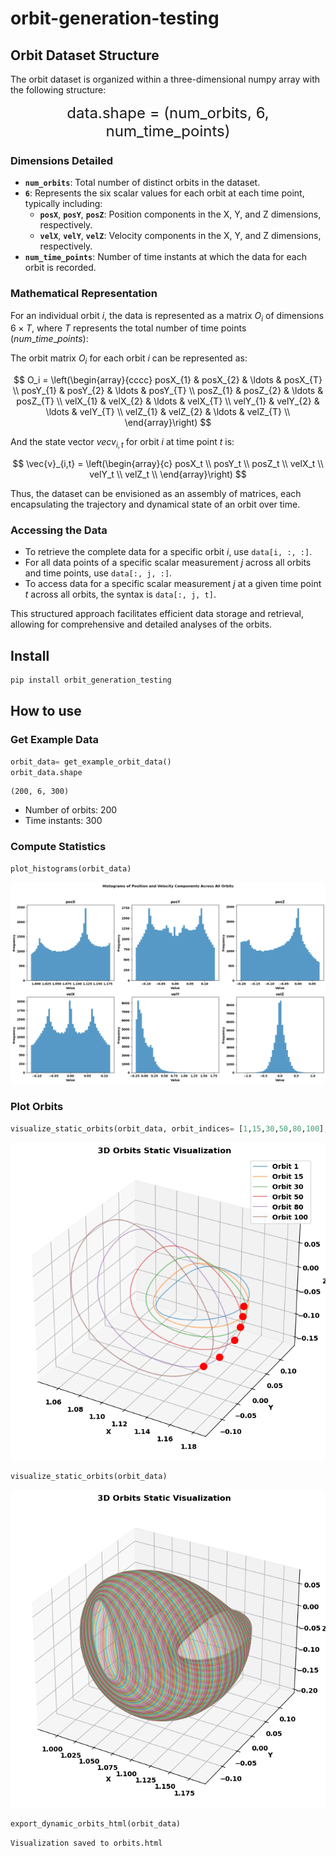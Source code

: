 # orbit-generation-testing


<!-- WARNING: THIS FILE WAS AUTOGENERATED! DO NOT EDIT! -->

## Orbit Dataset Structure

The orbit dataset is organized within a three-dimensional numpy array
with the following structure:

<center>
<font size="5">data.shape = (num_orbits, 6, num_time_points)</font>
</center>

### Dimensions Detailed

- **`num_orbits`**: Total number of distinct orbits in the dataset.
- **`6`**: Represents the six scalar values for each orbit at each time
  point, typically including:
  - **`posX`**, **`posY`**, **`posZ`**: Position components in the X, Y,
    and Z dimensions, respectively.
  - **`velX`**, **`velY`**, **`velZ`**: Velocity components in the X, Y,
    and Z dimensions, respectively.
- **`num_time_points`**: Number of time instants at which the data for
  each orbit is recorded.

### Mathematical Representation

For an individual orbit $i$, the data is represented as a matrix $O_i$
of dimensions $6 \times T$, where $T$ represents the total number of
time points ($num\_time\_points$):

The orbit matrix $O_i$ for each orbit $i$ can be represented as:

$$
O_i = \left(\begin{array}{cccc}
posX_{1} & posX_{2} & \ldots & posX_{T} \\
posY_{1} & posY_{2} & \ldots & posY_{T} \\
posZ_{1} & posZ_{2} & \ldots & posZ_{T} \\
velX_{1} & velX_{2} & \ldots & velX_{T} \\
velY_{1} & velY_{2} & \ldots & velY_{T} \\
velZ_{1} & velZ_{2} & \ldots & velZ_{T} \\
\end{array}\right)
$$

And the state vector $vec{v}_{i,t}$ for orbit $i$ at time point $t$ is:

$$
\vec{v}_{i,t} = \left(\begin{array}{c}
posX_t \\
posY_t \\
posZ_t \\
velX_t \\
velY_t \\
velZ_t \\
\end{array}\right)
$$

Thus, the dataset can be envisioned as an assembly of matrices, each
encapsulating the trajectory and dynamical state of an orbit over time.

### Accessing the Data

- To retrieve the complete data for a specific orbit $i$, use
  `data[i, :, :]`.
- For all data points of a specific scalar measurement $j$ across all
  orbits and time points, use `data[:, j, :]`.
- To access data for a specific scalar measurement $j$ at a given time
  point $t$ across all orbits, the syntax is `data[:, j, t]`.

This structured approach facilitates efficient data storage and
retrieval, allowing for comprehensive and detailed analyses of the
orbits.

## Install

``` sh
pip install orbit_generation_testing
```

## How to use

### Get Example Data

``` python
orbit_data= get_example_orbit_data()
orbit_data.shape
```

    (200, 6, 300)

- Number of orbits: 200
- Time instants: 300

### Compute Statistics

``` python
plot_histograms(orbit_data)
```

![](index_files/figure-commonmark/cell-3-output-1.png)

### Plot Orbits

``` python
visualize_static_orbits(orbit_data, orbit_indices= [1,15,30,50,80,100], time_instants=[0], show_legend=True)
```

![](index_files/figure-commonmark/cell-4-output-1.png)

``` python
visualize_static_orbits(orbit_data)
```

![](index_files/figure-commonmark/cell-5-output-1.png)

``` python
export_dynamic_orbits_html(orbit_data)
```

    Visualization saved to orbits.html
